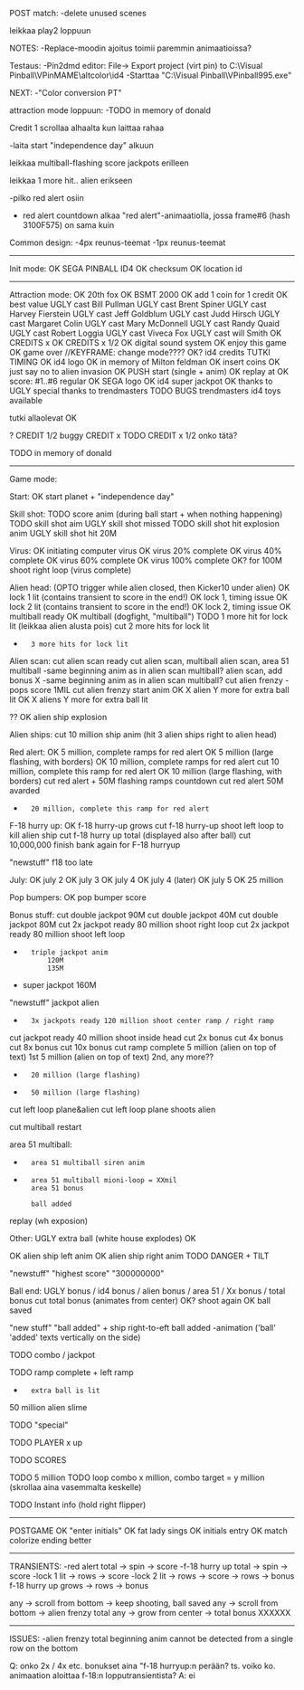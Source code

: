 POST match:
-delete unused scenes




leikkaa play2 loppuun


NOTES:
-Replace-moodin ajoitus toimii paremmin animaatioissa?


Testaus:
-Pin2dmd editor: File-> Export project (virt pin) to C:\Visual Pinball\VPinMAME\altcolor\id4
-Starttaa "C:\Visual Pinball\VPinball995.exe"

NEXT:
-"Color conversion PT"

attraction mode loppuun:
	-TODO	in memory of donald












Credit 1 scrollaa alhaalta kun laittaa rahaa




-laita start "independence day" alkuun

leikkaa multiball-flashing score jackpots erilleen

leikkaa 1 more hit.. alien erikseen




-pilko red alert osiin
 * red alert countdown alkaa "red alert"-animaatiolla, jossa frame#6 (hash 3100F575) on sama kuin 



Common design:
-4px reunus-teemat
-1px reunus-teemat







-------------------------------------------------------------------------------

Init mode:
OK		SEGA PINBALL ID4
OK		checksum
OK		location id

-------------------------------------------------------------------------------

Attraction mode:
OK		20th fox
OK	 	BSMT 2000
OK		add 1 coin for 1 credit
OK		best value
UGLY	cast Bill Pullman
UGLY	cast Brent Spiner
UGLY	cast Harvey Fierstein
UGLY	cast Jeff Goldblum
UGLY	cast Judd Hirsch
UGLY	cast Margaret Colin
UGLY	cast Mary McDonnell
UGLY	cast Randy Quaid
UGLY	cast Robert Loggia
UGLY	cast Viveca Fox
UGLY	cast will Smith
OK		CREDITS x
OK	 	CREDITS x 1/2
OK		digital sound system
OK		enjoy this game
OK		game over 					//KEYFRAME: change mode????
OK? 	id4 credits					TUTKI TIMING
OK		id4 logo
OK		in memory of Milton feldman
OK		insert coins
OK		just say no to alien invasion
OK		PUSH start (single + anim)
OK		replay at
OK		score: #1..#6 regular
OK		SEGA logo
OK		id4 super jackpot
OK		thanks to
UGLY	special thanks to trendmasters				TODO
BUGS	trendmasters id4 toys available

tutki allaolevat
OK		<score>	

? 		CREDIT 1/2
buggy	CREDIT x 
TODO 	CREDIT x 1/2  onko tätä?

TODO	in memory of donald

-------------------------------------------------------------------------------

Game mode:

Start:
OK	start planet + "independence day"

Skill shot:
TODO	score anim (during ball start + when nothing happening)
TODO 	skill shot aim
UGLY 	skill shot missed
TODO	skill shot hit explosion anim
UGLY 	skill shot hit 20M

Virus:
OK		initiating computer virus
OK		virus 20% complete
OK		virus 40% complete
OK		virus 60% complete
OK		virus 100% complete
OK?		for 100M shoot right loop (virus complete)

Alien head: (OPTO trigger while alien closed, then Kicker10 under alien)
OK	 	lock 1 lit (contains transient to score in the end!)
OK		lock 1, timing issue
OK	 	lock 2 lit (contains transient to score in the end!)
OK		lock 2, timing issue
OK		multiball ready
OK		multiball (dogfight, "multiball")
TODO 	1 more hit for lock lit (leikkaa alien alusta pois)
cut 	2 more hits for lock lit
-	 	3 more hits for lock lit

Alien scan:
cut 	alien scan ready
cut 	alien scan, multiball
		alien scan, area 51 multiball -same beginning anim as in alien scan multiball?
		alien scan, add bonus X -same beginning anim as in alien scan multiball?
cut		alien frenzy - pops score 1MIL
cut		alien frenzy start anim
OK		X alien Y more for extra ball lit 
OK		X aliens Y more for extra ball lit
		
??
OK	 	alien ship explosion


Alien ships:
cut	10 million ship anim (hit 3 alien ships right to alien head)



Red alert:
OK		5 million, complete ramps for red alert
OK		5 million (large flashing, with borders)
OK		10 million, complete ramps for red alert
cut		10 million, complete this ramp for red alert
OK		10 million (large flashing, with borders)
cut		red alert + 50M flashing ramps countdown
cut		red alert 50M avarded
		
-		20 million, complete this ramp for red alert

F-18 hurry up:
OK		f-18 hurry-up grows
cut		f-18 hurry-up shoot left loop to kill alien ship
cut		f-18 hurry up total (displayed also after ball)
cut		10,000,000 finish bank again for F-18 hurryup

"newstuff"	f18 too late

July:
OK		july 2
OK		july 3
OK		july 4
OK		july 4 (later)
OK		july 5
OK		25 million


Pop bumpers:
OK		pop bumper score


Bonus stuff:
cut 	double jackpot 90M
cut 	double jackpot 40M
cut 	double jackpot 80M
cut		2x jackpot ready 80 million shoot right loop
cut		2x jackpot ready 80 million shoot left loop

-		triple jackpot anim
			120M
			135M

- super jackpot 
		160M
			
			
"newstuff"	jackpot alien

			
-		3x jackpots ready 120 million shoot center ramp / right ramp		

cut		jackpot ready 40 million shoot inside head
cut		2x bonus
cut		4x bonus
cut		8x bonus
cut		10x bonus
cut		ramp complete
		5 million (alien on top of text) 1st 
		5 million (alien on top of text) 2nd, any more??
-		20 million (large flashing)
-		50 million (large flashing)
cut		left loop plane&alien
cut		left loop plane shoots alien

cut 	multiball restart

area 51 multiball:
-		area 51 multiball siren anim
-		area 51 multiball mioni-loop = XXmil
		area 51 bonus
		
		ball added
replay (wh exposion)





Other:
UGLY		extra ball (white house explodes)
OK		<score>

OK		alien ship left anim
OK		alien ship right anim
TODO	DANGER + TILT


"newstuff"	"highest score" "300000000"


Ball end:
UGLY	bonus / id4 bonus / alien bonus / area 51 / Xx bonus / total bonus
cut		total bonus (animates from center)
OK?		shoot again
OK		ball saved
		
		
		
"new stuff"	"ball added" +  ship right-to-eft
		ball added -animation ('ball' 'added' texts vertically on the side)

TODO	combo / jackpot

TODO 	ramp complete + left ramp





-		extra ball is lit


50 million alien slime

TODO	"special"


TODO	PLAYER x up




TODO	SCORES



TODO	5 million
TODO	loop combo x million, combo target = y million (skrollaa aina vasemmalta keskelle)


TODO	Instant info (hold right flipper)

-------------------------------------------------------------------------------

POSTGAME
OK		"enter initials"
OK		fat lady sings
OK		initials entry
OK		match							colorize ending better


-------------------------------------------------------------------------------

TRANSIENTS:
-red alert total -> spin -> score
-f-18 hurry up total -> spin -> score
-lock 1 lit -> rows -> score
-lock 2 lit -> rows -> score
<score> -> rows -> bonus
f-18 hurry up grows -> rows -> bonus


any -> scroll from bottom -> keep shooting, ball saved 
any -> scroll from bottom -> alien frenzy total
any -> grow from center -> total bonus XXXXXX 


-------------------------------------------------------------------------------

ISSUES:
-alien frenzy total beginning anim cannot be detected from a single row on the bottom

Q: onko 2x / 4x etc. bonukset aina "f-18 hurryup:n perään? ts. voiko ko. animaation aloittaa f-18:n lopputransientista? 
A: ei
